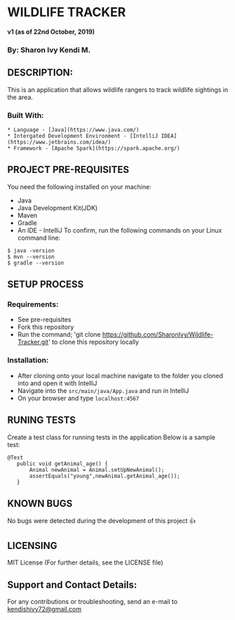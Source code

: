 # WILDLIFE TRACKER
**v1 (as of 22nd October, 2019)**
 ### By: Sharon Ivy Kendi M.

## DESCRIPTION:
  This is an application that allows wildlife rangers to track wildlife sightings in the area.
  ### Built With:
    * Language - [Java](https://www.java.com/)
    * Intergated Development Environment - [IntelliJ IDEA](https://www.jetbrains.com/idea/)
    * Framework - [Apache Spark](https://spark.apache.org/)


## PROJECT PRE-REQUISITES
  You need the following installed on your machine:
  - Java
  - Java Development Kit(JDK)
  - Maven
  - Gradle
  - An IDE - IntelliJ
  To confirm, run the following commands on your Linux command line:
  ```
  $ java -version
  $ mvn --version
  $ gradle --version
  ```
  
## SETUP PROCESS
 ### Requirements:
  * See pre-requisites
  * Fork this repository
  * Run the command;
  'git clone https://github.com/SharonIvy/Wildlife-Tracker.git' to clone this repository locally
 ### Installation:
  * After cloning onto your local machine navigate to the folder you cloned into and open it with IntelliJ
  * Navigate into the ``` src/main/java/App.java ``` and run in IntelliJ
  * On your browser and type ``` localhost:4567 ```
 
## RUNING TESTS 
 Create a test class for running tests in the application
 Below is a sample test:
 ```
 @Test
    public void getAnimal_age() {
        Animal newAnimal = Animal.setUpNewAnimal();
        assertEquals("young",newAnimal.getAnimal_age());
    }
 ```

## KNOWN BUGS
 No bugs were detected during the development of this project
 :+1:
  
## LICENSING
  MIT License
  (For further details, see the LICENSE file)
  
## Support and Contact Details:
  For any contributions or troubleshooting, send an e-mail to kendishivy72@gmail.com